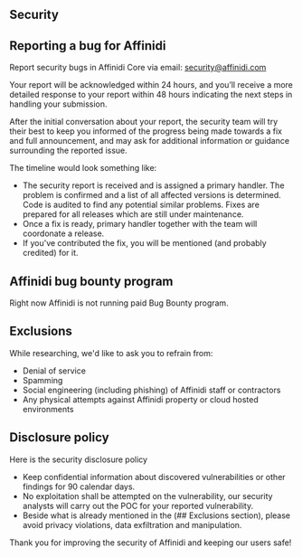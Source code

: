 ## Security

## Reporting a bug for Affinidi

Report security bugs in Affinidi Core via email: security@affinidi.com

Your report will be acknowledged within 24 hours, and you’ll receive a more detailed response to your report within 48 hours indicating the next steps in handling your submission.

After the initial conversation about your report, the security team will try their best to keep you informed of the progress being made towards a fix and full announcement, and may ask for additional information or guidance surrounding the reported issue.

The timeline would look something like:

* The security report is received and is assigned a primary handler. The problem is confirmed and a list of all affected versions is determined. Code is audited to find any potential similar problems. Fixes are prepared for all releases which are still under maintenance.
* Once a fix is ready, primary handler together with the team will coordonate a release.
* If you've contributed the fix, you will be mentioned (and probably credited) for it.

## Affinidi bug bounty program

Right now Affinidi is not running paid Bug Bounty program.

## Exclusions

While researching, we'd like to ask you to refrain from:

* Denial of service
* Spamming
* Social engineering (including phishing) of Affinidi staff or contractors
* Any physical attempts against Affinidi property or cloud hosted environments

## Disclosure policy

Here is the security disclosure policy

* Keep confidential information about discovered vulnerabilities or other findings for 90 calendar days.
* No exploitation shall be attempted on the vulnerability, our security analysts will carry out the POC for your reported vulnerability.
* Beside what is already mentioned in the (## Exclusions section), please avoid privacy violations, data exfiltration and manipulation.

Thank you for improving the security of Affinidi and keeping our users safe!